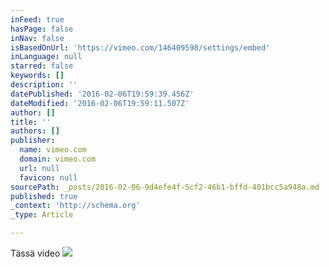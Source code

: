 ```yaml
---
inFeed: true
hasPage: false
inNav: false
isBasedOnUrl: 'https://vimeo.com/146409598/settings/embed'
inLanguage: null
starred: false
keywords: []
description: ''
datePublished: '2016-02-06T19:59:39.456Z'
dateModified: '2016-02-06T19:59:11.507Z'
author: []
title: ''
authors: []
publisher:
  name: vimeo.com
  domain: vimeo.com
  url: null
  favicon: null
sourcePath: _posts/2016-02-06-9d4efe4f-5cf2-46b1-bffd-401bcc5a948a.md
published: true
_context: 'http://schema.org'
_type: Article

---
```

Tässä video
![](https://i.vimeocdn.com/video/544797187_295x166.webp)